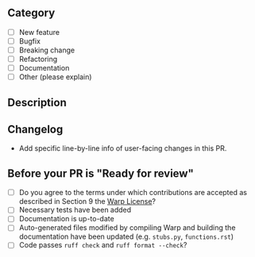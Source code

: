 <!--
Thank you for contributing to NVIDIA Warp!

See the contribution guide: https://nvidia.github.io/warp/modules/contribution_guide.html

Please fill the relevant sections.

Checkboxes can also be marked after you submit the PR.
-->

## Category
<!--
Please check all applicable options from the list below (use [x] in Markdown)
-->

- [ ] New feature
- [ ] Bugfix
- [ ] Breaking change
- [ ] Refactoring
- [ ] Documentation
- [ ] Other (please explain)

## Description
<!--
Please add a description of what this PR aims to accomplish. 
Existing issues may be reference using a special keyword, e.g. Closes #10
Include any limitations or non-handled areas in the changes.
-->

## Changelog
<!--This will help inform the creation of the changelog for the next release.-->

- Add specific line-by-line info of user-facing changes in this PR.

## Before your PR is "Ready for review"

- [ ] Do you agree to the terms under which contributions are accepted as described in Section 9 the [Warp License](https://github.com/NVIDIA/warp/blob/main/LICENSE.md)?
- [ ] Necessary tests have been added
- [ ] Documentation is up-to-date
- [ ] Auto-generated files modified by compiling Warp and building the documentation have been updated (e.g. `stubs.py`, `functions.rst`)
- [ ] Code passes `ruff check` and `ruff format --check`?
